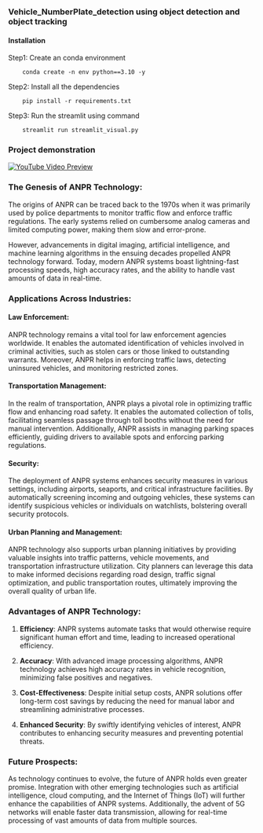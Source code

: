### Vehicle_NumberPlate_detection using object detection and object tracking

#### Installation 

Step1: Create an conda environment

        conda create -n env python==3.10 -y

Step2: Install all the dependencies
        
        pip install -r requirements.txt

Step3: Run the streamlit using command
   
        streamlit run streamlit_visual.py

### Project demonstration

[![YouTube Video Preview](https://img.youtube.com/vi/MXupx_MExd8/0.jpg)](https://www.youtube.com/watch?v=MXupx_MExd8)

### The Genesis of ANPR Technology:

The origins of ANPR can be traced back to the 1970s when it was primarily used by police departments to monitor traffic flow and enforce traffic regulations. The early systems relied on cumbersome analog cameras and limited computing power, making them slow and error-prone.

However, advancements in digital imaging, artificial intelligence, and machine learning algorithms in the ensuing decades propelled ANPR technology forward. Today, modern ANPR systems boast lightning-fast processing speeds, high accuracy rates, and the ability to handle vast amounts of data in real-time.

### Applications Across Industries:

#### Law Enforcement:

ANPR technology remains a vital tool for law enforcement agencies worldwide. It enables the automated identification of vehicles involved in criminal activities, such as stolen cars or those linked to outstanding warrants. Moreover, ANPR helps in enforcing traffic laws, detecting uninsured vehicles, and monitoring restricted zones.

#### Transportation Management:

In the realm of transportation, ANPR plays a pivotal role in optimizing traffic flow and enhancing road safety. It enables the automated collection of tolls, facilitating seamless passage through toll booths without the need for manual intervention. Additionally, ANPR assists in managing parking spaces efficiently, guiding drivers to available spots and enforcing parking regulations.

#### Security:

The deployment of ANPR systems enhances security measures in various settings, including airports, seaports, and critical infrastructure facilities. By automatically screening incoming and outgoing vehicles, these systems can identify suspicious vehicles or individuals on watchlists, bolstering overall security protocols.

#### Urban Planning and Management:

ANPR technology also supports urban planning initiatives by providing valuable insights into traffic patterns, vehicle movements, and transportation infrastructure utilization. City planners can leverage this data to make informed decisions regarding road design, traffic signal optimization, and public transportation routes, ultimately improving the overall quality of urban life.

### Advantages of ANPR Technology:

1. **Efficiency**: ANPR systems automate tasks that would otherwise require significant human effort and time, leading to increased operational efficiency.
   
2. **Accuracy**: With advanced image processing algorithms, ANPR technology achieves high accuracy rates in vehicle recognition, minimizing false positives and negatives.

3. **Cost-Effectiveness**: Despite initial setup costs, ANPR solutions offer long-term cost savings by reducing the need for manual labor and streamlining administrative processes.

4. **Enhanced Security**: By swiftly identifying vehicles of interest, ANPR contributes to enhancing security measures and preventing potential threats.

### Future Prospects:

As technology continues to evolve, the future of ANPR holds even greater promise. Integration with other emerging technologies such as artificial intelligence, cloud computing, and the Internet of Things (IoT) will further enhance the capabilities of ANPR systems. Additionally, the advent of 5G networks will enable faster data transmission, allowing for real-time processing of vast amounts of data from multiple sources.

